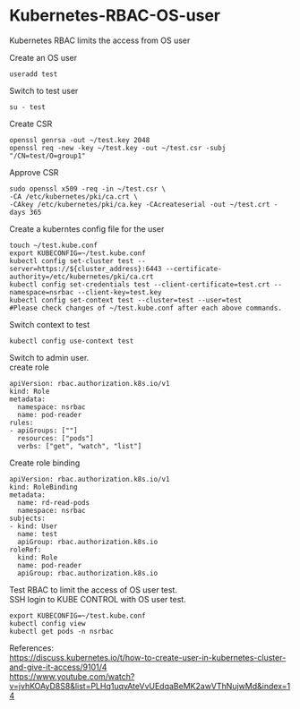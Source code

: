 # Kubernetes-RBAC-OS-user
Kubernetes RBAC limits the access from OS user

Create an OS user  
```
useradd test
```
Switch to test user 
```
su - test
```
Create CSR
```
openssl genrsa -out ~/test.key 2048
openssl req -new -key ~/test.key -out ~/test.csr -subj "/CN=test/O=group1"
```
Approve CSR
```
sudo openssl x509 -req -in ~/test.csr \
-CA /etc/kubernetes/pki/ca.crt \
-CAkey /etc/kubernetes/pki/ca.key -CAcreateserial -out ~/test.crt -days 365
```
Create a kuberntes config file for the user
```
touch ~/test.kube.conf 
export KUBECONFIG=~/test.kube.conf
kubectl config set-cluster test --server=https://${cluster_address}:6443 --certificate-authority=/etc/kubernetes/pki/ca.crt
kubectl config set-credentials test --client-certificate=test.crt --namespace=nsrbac --client-key=test.key
kubectl config set-context test --cluster=test --user=test
#Please check changes of ~/test.kube.conf after each above commands.
```
Switch context to test
```
kubectl config use-context test 
```
Switch to admin user.  
create role
```
apiVersion: rbac.authorization.k8s.io/v1
kind: Role
metadata:
  namespace: nsrbac
  name: pod-reader
rules:
- apiGroups: [""]
  resources: ["pods"]
  verbs: ["get", "watch", "list"]
```  
Create role binding
```
apiVersion: rbac.authorization.k8s.io/v1
kind: RoleBinding
metadata:
  name: rd-read-pods
  namespace: nsrbac
subjects:
- kind: User
  name: test
  apiGroup: rbac.authorization.k8s.io
roleRef:
  kind: Role
  name: pod-reader
  apiGroup: rbac.authorization.k8s.io
```
Test RBAC to limit the access of OS user test.    
SSH login to KUBE CONTROL with OS user test.  
```
export KUBECONFIG=~/test.kube.conf
kubectl config view
kubectl get pods -n nsrbac
```

References:  
https://discuss.kubernetes.io/t/how-to-create-user-in-kubernetes-cluster-and-give-it-access/9101/4  
https://www.youtube.com/watch?v=jvhKOAyD8S8&list=PLHq1uqvAteVvUEdqaBeMK2awVThNujwMd&index=14  
